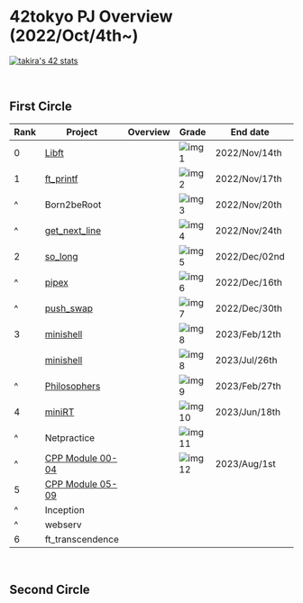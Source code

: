 # 42tokyo PJ Overview (2022/Oct/4th~)

[![takira's 42 stats](https://badge42.vercel.app/api/v2/clgurmlr9011708l73kveeyd5/stats?cursusId=21&coalitionId=307)](https://github.com/JaeSeoKim/badge42)

<br>

## First Circle
| Rank | Project                | Overview                      | Grade        | End date      | Note                     | 
| ---- | ---------------------- | ----------------------------- | ------------ | ------------- | ------------------------ | 
| 0    | [Libft][1]             |                               | ![img1][21]  | 2022/Nov/14th | [42_libs][2](update ver) | 
| 1    | [ft_printf][3]         |                               | ![img2][22]  | 2022/Nov/17th |                          | 
| ^    | Born2beRoot            |                               | ![img3][23]  | 2022/Nov/20th |                          | 
| ^    | [get_next_line][4]     |                               | ![img4][24]  | 2022/Nov/24th |                          | 
| 2    | [so_long][5]           |                               | ![img5][25]  | 2022/Dec/02nd |                          | 
| ^    | [pipex][6]             |                               | ![img6][26]  | 2022/Dec/16th |                          | 
| ^    | [push_swap][7]         |                               | ![img7][27]  | 2022/Dec/30th |                          | 
| 3    | [minishell][8]         |                               | ![img8][28]  | 2023/Feb/12th | with [weijuan82113][101] | 
|      | [minishell][13]        |                               | ![img8][28]  | 2023/Jul/26th | with [habvi][103]        | 
| ^    | [Philosophers][9]      |                               | ![img9][29]  | 2023/Feb/27th |                          | 
| 4    | [miniRT][10]           |                               | ![img10][30] | 2023/Jun/18th | with [molhot][102]       |
| ^    | Netpractice            |                               | ![img11][31] |               |                          | 
| ^    | [CPP Module 00-04][11] |                               | ![img12][32] | 2023/Aug/1st  |                          | 
| 5    | [CPP Module 05-09][12] |                               |              |               |                          | 
| ^    | Inception              |                               |              |               |                          | 
| ^    | webserv                |                               |              |               |                          | 
| 6    | ft_transcendence       |                               |              |               |                          | 


[1]:https://github.com/ak0327/42_libft
[2]:https://github.com/ak0327/42_libs
[3]:https://github.com/ak0327/42_ft_printf
[4]:https://github.com/ak0327/42_get_next_line
[5]:https://github.com/ak0327/42_so_long
[6]:https://github.com/ak0327/42_pipex
[7]:https://github.com/ak0327/42_push_swap
[8]:https://github.com/minishellakirawchen/minishell_rev1
[9]:https://github.com/ak0327/42_philosophers
[10]:https://github.com/42minirt/miniRT
[11]:https://github.com/ak0327/42_CPP_Module_00-04
[12]:https://github.com/ak0327/42_CPP_Module_05-09
[13]:https://github.com/habvi/42_minishell

[21]:https://badge42.vercel.app/api/v2/clgurmlr9011708l73kveeyd5/project/2878442
[22]:https://badge42.vercel.app/api/v2/clgurmlr9011708l73kveeyd5/project/2878442
[23]:https://badge42.vercel.app/api/v2/clgurmlr9011708l73kveeyd5/project/2879390
[24]:https://badge42.vercel.app/api/v2/clgurmlr9011708l73kveeyd5/project/2879391
[25]:https://badge42.vercel.app/api/v2/clgurmlr9011708l73kveeyd5/project/2893410
[26]:https://badge42.vercel.app/api/v2/clgurmlr9011708l73kveeyd5/project/2903707
[27]:https://badge42.vercel.app/api/v2/clgurmlr9011708l73kveeyd5/project/2921924
[28]:https://badge42.vercel.app/api/v2/clgurmlr9011708l73kveeyd5/project/2924792
[29]:https://badge42.vercel.app/api/v2/clgurmlr9011708l73kveeyd5/project/2924563
[30]:https://badge42.vercel.app/api/v2/clgurmlr9011708l73kveeyd5/project/3023035
[31]:https://badge42.vercel.app/api/v2/clgurmlr9011708l73kveeyd5/project/3023036
[32]:https://badge42.vercel.app/api/v2/clgurmlr9011708l73kveeyd5/project/3023037

[101]:https://github.com/weijuan82113
[102]:https://github.com/orgs/42minirt/people/molhot
[103]:https://github.com/orgs/42minirt/people/habvi

<br>

## Second Circle
